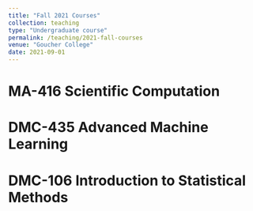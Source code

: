 ```yaml
---
title: "Fall 2021 Courses"
collection: teaching
type: "Undergraduate course"
permalink: /teaching/2021-fall-courses
venue: "Goucher College"
date: 2021-09-01
---
```


MA-416 Scientific Computation
======

DMC-435 Advanced Machine Learning
======

DMC-106 Introduction to Statistical Methods
======
